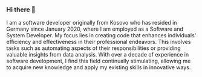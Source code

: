 ### Hi there 👋
I am a software developer originally from Kosovo who has resided in Germany since January 2020, where I am employed as a Software and System Developer.
My focus lies in creating code that enhances individuals' efficiency and effectiveness in their professional endeavors.
This involves tasks such as automating aspects of their responsibilities or providing valuable insights from data analysis.
With over a decade of experience in software development, I find this field continually stimulating, allowing me to acquire new knowledge and apply my existing skills in innovative ways.
<!--
**qemajlosmani/qemajlosmani** is a ✨ _special_ ✨ repository because its `README.md` (this file) appears on your GitHub profile.

Here are some ideas to get you started:

- 🔭 I’m currently working on ...
- 🌱 I’m currently learning ...
- 👯 I’m looking to collaborate on ...
- 🤔 I’m looking for help with ...
- 💬 Ask me about ...
- 📫 How to reach me: ...
- 😄 Pronouns: ...
- ⚡ Fun fact: ...
-->
